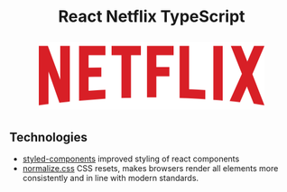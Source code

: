 <h1 align="center">
React Netflix TypeScript
<p>
    <img src="./screenshots/logo-netflix.svg" alt="logo-netflix" title="logo-netflix" width="400" height="120"/>
</p>
</h1>


## Technologies

- [styled-components](https://styled-components.com/) improved styling of react components
- [normalize.css](https://necolas.github.io/normalize.css/) CSS resets, makes browsers render all elements more consistently and in line with modern standards.
